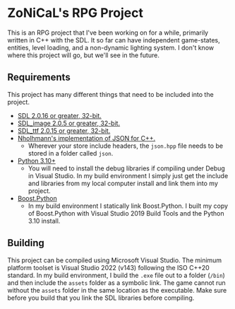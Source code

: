 # ZoNiCaL's RPG Project
This is an RPG project that I've been working on for a while, primarily written in C++ with the SDL. It so far can have independent game-states, entities, level loading, and a non-dynamic lighting system. I don't know where this project will go, but we'll see in the future.

## Requirements
This project has many different things that need to be included into the project.
- [SDL 2.0.16 or greater, 32-bit.](https://www.libsdl.org/)
- [SDL_image 2.0.5 or greater, 32-bit.](https://www.libsdl.org/projects/SDL_image/)
- [SDL_ttf 2.0.15 or greater, 32-bit.](https://www.libsdl.org/projects/SDL_ttf/release/)
- [Nholhmann's implementation of JSON for C++.](https://github.com/nlohmann/json)
    - Wherever your store include headers, the `json.hpp` file needs to be stored in a folder called `json`.
- [Python 3.10+](https://www.python.org/)
    - You will need to install the debug libraries if compiling under Debug in Visual Studio. In my build environment I simply just get the include and libraries from my local computer install and link them into my project.
- [Boost.Python](https://www.boost.org/doc/libs/1_75_0/libs/python/doc/html/index.html)
    - In my build environment I statically link Boost.Python. I built my copy of Boost.Python with Visual Studio 2019 Build Tools and the Python 3.10 install.

## Building
This project can be compiled using Microsoft Visual Studio. The minimum platform toolset is Visual Studio 2022 (v143) following the ISO C++20 standard. In my build environment, I build the `.exe` file out to a folder (`/bin`) and then include the `assets` folder as a symbolic link. The game cannot run without the `assets` folder in the same location as the executable. Make sure before you build that you link the SDL libraries before compiling.
